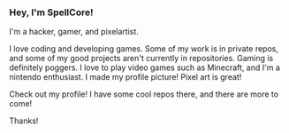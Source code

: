 ### Hey, I'm SpellCore!

I'm a hacker, gamer, and pixelartist.

I love coding and developing games. Some of my work is in private repos, and some of my good projects aren't currently in repositories.
Gaming is definitely poggers. I love to play video games such as Minecraft, and I'm a nintendo enthusiast.
I made my profile picture! Pixel art is great!

Check out my profile! I have some cool repos there, and there are more to come!

Thanks!
